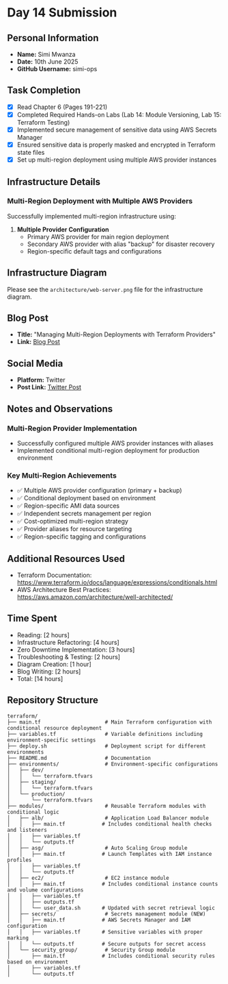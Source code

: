 # Day 14 Submission

## Personal Information
- **Name:** Simi Mwanza
- **Date:** 10th June 2025
- **GitHub Username:** simi-ops

## Task Completion
- [x] Read Chapter 6 (Pages 191-221)
- [x] Completed Required Hands-on Labs (Lab 14: Module Versioning, Lab 15: Terraform Testing)
- [x] Implemented secure management of sensitive data using AWS Secrets Manager
- [x] Ensured sensitive data is properly masked and encrypted in Terraform state files
- [x] Set up multi-region deployment using multiple AWS provider instances

## Infrastructure Details

### Multi-Region Deployment with Multiple AWS Providers

Successfully implemented multi-region infrastructure using:

1. **Multiple Provider Configuration**
   - Primary AWS provider for main region deployment
   - Secondary AWS provider with alias "backup" for disaster recovery
   - Region-specific default tags and configurations


## Infrastructure Diagram
Please see the `architecture/web-server.png` file for the infrastructure diagram.

## Blog Post
- **Title:** "Managing Multi-Region Deployments with Terraform Providers"
- **Link:** [Blog Post](https://simiops.hashnode.dev/managing-multi-region-deployments-with-terraform-providers)

## Social Media
- **Platform:** Twitter
- **Post Link:** [Twitter Post](https://x.com/simiOps/status/1938591317191242128)

## Notes and Observations

### Multi-Region Provider Implementation
- Successfully configured multiple AWS provider instances with aliases
- Implemented conditional multi-region deployment for production environment

### Key Multi-Region Achievements
- ✅ Multiple AWS provider configuration (primary + backup)
- ✅ Conditional deployment based on environment
- ✅ Region-specific AMI data sources
- ✅ Independent secrets management per region
- ✅ Cost-optimized multi-region strategy
- ✅ Provider aliases for resource targeting
- ✅ Region-specific tagging and configurations


## Additional Resources Used
- Terraform Documentation: https://www.terraform.io/docs/language/expressions/conditionals.html
- AWS Architecture Best Practices: https://aws.amazon.com/architecture/well-architected/

## Time Spent
- Reading: [2 hours]
- Infrastructure Refactoring: [4 hours]
- Zero Downtime Implementation: [3 hours]
- Troubleshooting & Testing: [2 hours]
- Diagram Creation: [1 hour]
- Blog Writing: [2 hours]
- Total: [14 hours]

## Repository Structure
```
terraform/
├── main.tf                     # Main Terraform configuration with conditional resource deployment
├── variables.tf                # Variable definitions including environment-specific settings
├── deploy.sh                   # Deployment script for different environments
├── README.md                   # Documentation
├── environments/               # Environment-specific configurations
│   ├── dev/
│   │   └── terraform.tfvars
│   ├── staging/
│   │   └── terraform.tfvars
│   └── production/
│       └── terraform.tfvars
├── modules/                    # Reusable Terraform modules with conditional logic
│   ├── alb/                    # Application Load Balancer module
│   │   ├── main.tf            # Includes conditional health checks and listeners
│   │   ├── variables.tf
│   │   └── outputs.tf
│   ├── asg/                    # Auto Scaling Group module
│   │   ├── main.tf            # Launch Templates with IAM instance profiles
│   │   ├── variables.tf
│   │   └── outputs.tf
│   ├── ec2/                    # EC2 instance module
│   │   ├── main.tf            # Includes conditional instance counts and volume configurations
│   │   ├── variables.tf
│   │   ├── outputs.tf
│   │   └── user_data.sh       # Updated with secret retrieval logic
│   ├── secrets/                # Secrets management module (NEW)
│   │   ├── main.tf            # AWS Secrets Manager and IAM configuration
│   │   ├── variables.tf       # Sensitive variables with proper marking
│   │   └── outputs.tf         # Secure outputs for secret access
│   └── security_group/         # Security Group module
│       ├── main.tf            # Includes conditional security rules based on environment
│       ├── variables.tf
│       └── outputs.tf
```